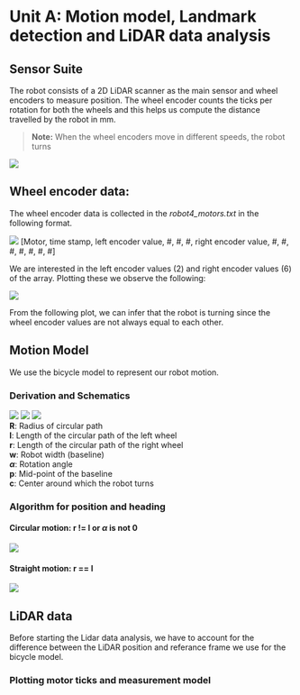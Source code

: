 # Unit A: Motion model, Landmark detection and LiDAR data analysis
## Sensor Suite
The robot consists of a 2D LiDAR scanner as the main sensor and wheel encoders to measure position. The wheel encoder counts the ticks per rotation for both the wheels and this helps us compute the distance travelled by the robot in mm. 
> **Note:**
> When the wheel encoders move in different speeds, the robot turns

![](../assets/img3.png)

## Wheel encoder data:
The wheel encoder data is collected in the *robot4_motors.txt* in the following format. 

![](../assets/img4.png)
[Motor, time stamp, left encoder value, #, #, #, right encoder value, #, #, #, #, #, #, #]  

We are interested in the left encoder values (2) and right encoder values (6) of the array. Plotting these we observe the following:

![](../assets/img5.png)

From the following plot, we can infer that the robot is turning since the wheel encoder values are not always equal to each other. 

## Motion Model
We use the bicycle model to represent our robot motion. 

### Derivation and Schematics
![](../assets/img6.png)
![](../assets/img7.png)
![](../assets/img8.png)  
**R**: Radius of circular path  
**l**: Length of the circular path of the left wheel   
**r**: Length of the circular path of the right wheel  
**w**: Robot width (baseline)  
**$\alpha$**: Rotation angle  
**p**: Mid-point of the baseline  
**c**: Center around which the robot turns

### Algorithm for position and heading
#### Circular motion: r != l or $\alpha$ is not 0
![](../assets/img9.png)

#### Straight motion: r == l
![](../assets/img10.png)

## LiDAR data
Before starting the Lidar data analysis, we have to account for the difference between the LiDAR position and referance frame we use for the bicycle model. 

### Plotting motor ticks and measurement model
